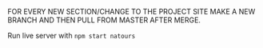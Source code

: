 FOR EVERY NEW SECTION/CHANGE TO THE PROJECT SITE MAKE A NEW BRANCH AND THEN PULL FROM MASTER AFTER MERGE.

Run live server with `npm start natours`

